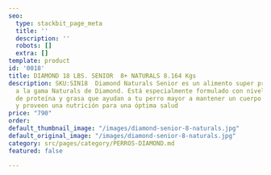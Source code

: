 ```yaml
---
seo:
  type: stackbit_page_meta
  title: ''
  description: ''
  robots: []
  extra: []
template: product
id: '0018'
title: DIAMOND 18 LBS. SENIOR  8+ NATURALS 8.164 Kgs
description: SKU:SIN18  Diamond Naturals Senior es un alimento super premium que pertenece
  a la gama Naturals de Diamond. Está especialmente formulado con niveles precisos
  de proteína y grasa que ayudan a tu perro mayor a mantener un cuerpo sin sobrepeso
  y proveen una nutrición para una óptima salud
price: "790"
order: 
default_thumbnail_image: "/images/diamond-senior-8-naturals.jpg"
default_original_image: "/images/diamond-senior-8-naturals.jpg"
category: src/pages/category/PERROS-DIAMOND.md
featured: false

---
```

